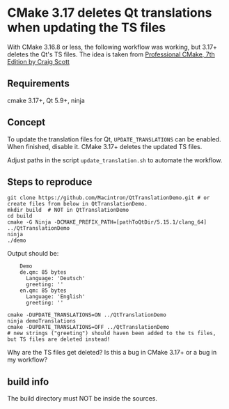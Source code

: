 # CMake 3.17 deletes Qt translations when updating the TS files


With CMake 3.16.8 or less, the following workflow was working, but 3.17+ deletes the Qt's TS files.
The idea is taken from [Professional CMake, 7th Edition by Craig Scott](https://crascit.com/professional-cmake/) 

## Requirements

cmake 3.17+, Qt 5.9+, ninja


## Concept

To update the translation files for Qt, `UPDATE_TRANSLATIONS` can be enabled. When finished, disable it.
CMake 3.17+ deletes the updated TS files.

Adjust paths in the script `update_translation.sh` to automate the workflow.


## Steps to reproduce

```
git clone https://github.com/Macintron/QtTranslationDemo.git # or create files from below in QtTranslationDemo.
mkdir build  # NOT in QtTranslationDemo
cd build
cmake -G Ninja -DCMAKE_PREFIX_PATH=[pathToQtDir/5.15.1/clang_64] ../QtTranslationDemo
ninja
./demo
```
Output should be:

        Demo
        de.qm: 85 bytes
          Language: 'Deutsch'
          greeting: ''
        en.qm: 85 bytes
          Language: 'English'
          greeting: ''

```
cmake -DUPDATE_TRANSLATIONS=ON ../QtTranslationDemo
ninja demoTranslations
cmake -DUPDATE_TRANSLATIONS=OFF ../QtTranslationDemo
# new strings ("greeting") should haven been added to the ts files, but TS files are deleted instead!
```


Why are the TS files get deleted? Is this a bug in CMake 3.17+ or a bug in my workflow?


## build info

The build directory must NOT be inside the sources.
